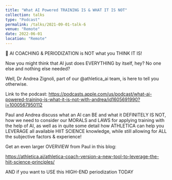 ```yaml
---
title: "What AI Powered TRAINING IS & WHAT IT IS NOT"
collection: talks
type: "Podcast"
permalink: /talks/2021-09-01-talk-6
venue: "Remote"
date: 2022-06-01
location: "Remote"
---
```


🤖 AI COACHING & PERIODIZATION is NOT what you THINK IT IS!

Now you might think that AI just does EVERYTHING by itself, hey? No one else and nothing else needed?

Well, Dr Andrea Zignoli, part of our @athletica_ai team, is here to tell you otherwise.

Link to the podcast: https://podcasts.apple.com/us/podcast/what-ai-powered-training-is-what-it-is-not-with-andrea/id1605691990?i=1000567950112

Paul and Andrea discuss what an AI can BE and what it DEFINITELY IS NOT, how we need to consider our MORALS and LAWS for applying training with the help of AI, as well as in quite some detail how ATHLETICA can help you LEVERAGE all available HIIT SCIENCE knowledge, while still allowing for ALL the subjective factors & experience!

Get an even larger OVERVIEW from Paul in this blog:

https://athletica.ai/athletica-coach-version-a-new-tool-to-leverage-the-hiit-science-principles/

AND if you want to USE this HIGH-END periodization TODAY
 
